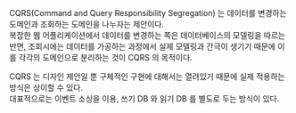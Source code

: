 CQRS(Command and Query Responsibility Segregation) 는 데이터를 변경하는 도메인과 조회하는 도메인을 나누자는 제안이다.  
복잡한 웹 어플리케이션에서 데이터를 변경하는 쪽은 데이터베이스의 모델링을 따르는 반면, 조회시에는 데이터를 가공하는 과정에서 실제 모델링과 간극이 생기기 때문에 이를 각각의 도메인으로 분리하는 것이 CQRS 의 목적이다.

CQRS 는 디자인 제안일 뿐 구체적인 구현에 대해서는 열려있기 때문에 실제 적용하는 방식은 상이할 수 있다.  
대표적으로는 이벤트 소싱을 이용, 쓰기 DB 와 읽기 DB 를 별도로 두는 방식이 있다.

